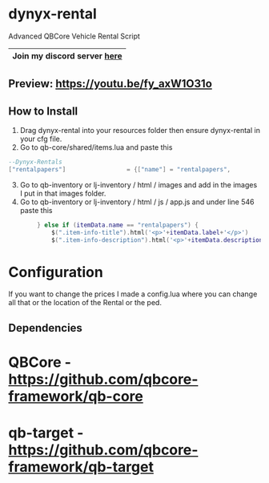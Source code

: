 # dynyx-rental
Advanced QBCore Vehicle Rental Script

| Join my discord server [here](https://discord.gg/A4gVRjnvaE) |
| ------------------------------------------------------------ |

## Preview: https://youtu.be/fy_axW1O31o

## How to Install
1. Drag dynyx-rental into your resources folder then ensure dynyx-rental in your cfg file.
2. Go to qb-core/shared/items.lua and paste this
```lua
--Dynyx-Rentals
["rentalpapers"]				 = {["name"] = "rentalpapers", 					["label"] = "Rental Papers", 			["weight"] = 0, 		["type"] = "item", 		["image"] = "rentalpapers.png", 		["unique"] = true, 		["useable"] = false, 	["shouldClose"] = false,   ["combinable"] = nil,   ["description"] = "Yessir I rented this!"},

```
3. Go to qb-inventory or lj-inventory / html / images and add in the images I put in that images folder.
4. Go to qb-inventory or lj-inventory / html / js / app.js and under line 546 paste this
```lua
        } else if (itemData.name == "rentalpapers") {
            $(".item-info-title").html('<p>'+itemData.label+'</p>')
            $(".item-info-description").html('<p>'+itemData.description+'</p><p>Name: '+itemData.info.name+'</p><p>Vehicle: '+itemData.info.veh+'</p>');
```            


# Configuration

If you want to change the prices I made a config.lua where you can change all that or the location of the Rental or the ped.


## Dependencies
# QBCore - https://github.com/qbcore-framework/qb-core
# qb-target - https://github.com/qbcore-framework/qb-target
